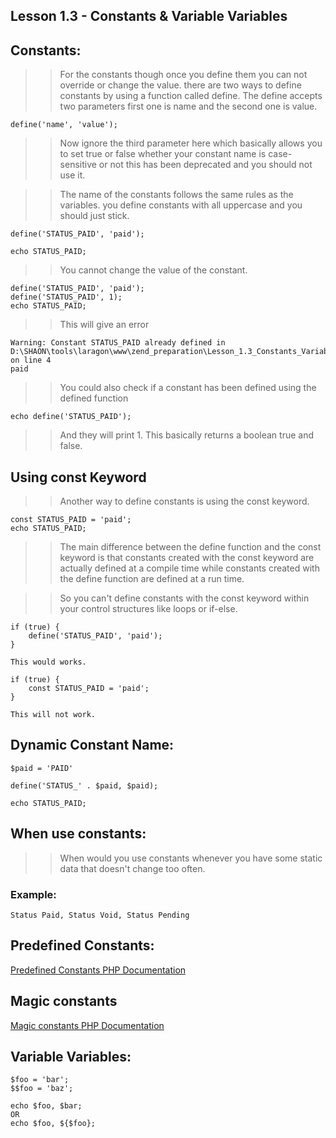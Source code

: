 ## Lesson 1.3 - Constants & Variable Variables

## Constants:

>> For the constants though once you define them you can not override or change the value. there are two ways to define constants by using a function called define. The define accepts two parameters first one is name and the second one is value.

```
define('name', 'value');
```

>> Now ignore the third parameter here which basically allows you to set true or false whether your constant name is case-sensitive or not this has been deprecated and you should not use it.

>> The name of the constants follows the same rules as the variables. you define constants with all uppercase and you should just stick.

```
define('STATUS_PAID', 'paid');

echo STATUS_PAID;
```

>> You cannot change the value of the constant.

```
define('STATUS_PAID', 'paid');
define('STATUS_PAID', 1);
echo STATUS_PAID;
```

>> This will give an error

```
Warning: Constant STATUS_PAID already defined in D:\SHAON\tools\laragon\www\zend_preparation\Lesson_1.3_Constants_Variable_Variables\index.php on line 4 
paid
```

>> You could also check if a constant has been defined using the defined function

```
echo define('STATUS_PAID');
```

>> And they will print 1. This basically returns a boolean true and false.

## Using const Keyword

>> Another way to define constants is using the const keyword.

```
const STATUS_PAID = 'paid';
echo STATUS_PAID;
```

>> The main difference between the define function and the const keyword is that constants created with the const keyword are actually defined at a compile time while constants created with the define function are defined at a run time.

>> So you can't define constants with the const keyword within your control structures like loops or if-else.

```
if (true) {
    define('STATUS_PAID', 'paid');
}

This would works.
```

```
if (true) {
    const STATUS_PAID = 'paid';
}

This will not work.
```

## Dynamic Constant Name:

```
$paid = 'PAID'

define('STATUS_' . $paid, $paid);

echo STATUS_PAID;
```

## When use constants:

>> When would you use constants whenever you have some static data that doesn't change too often.

### Example: 
```
Status Paid, Status Void, Status Pending
```

## Predefined Constants: 
[Predefined Constants PHP Documentation](https://www.php.net/manual/en/com.constants.php)

## Magic constants
[Magic constants PHP Documentation](https://www.php.net/manual/en/language.constants.magic.php)

## Variable Variables:

```
$foo = 'bar';
$$foo = 'baz';

echo $foo, $bar;
OR
echo $foo, ${$foo};
```